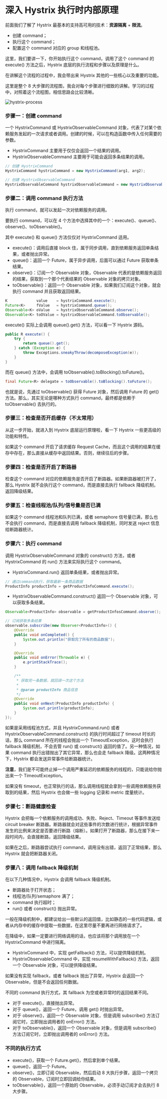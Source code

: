 # 深入 Hystrix 执行时内部原理

前面我们了解了 Hystrix 最基本的支持高可用的技术：**资源隔离** + **限流**。

-   创建 command；
-   执行这个 command；
-   配置这个 command 对应的 group 和线程池。

这里，我们要讲一下，你开始执行这个 command，调用了这个 command 的 execute() 方法之后，Hystrix 底层的执行流程和步骤以及原理是什么。

在讲解这个流程的过程中，我会带出来 Hystrix 其他的一些核心以及重要的功能。

这里是整个 8 大步骤的流程图，我会对每个步骤进行细致的讲解。学习的过程中，对照着这个流程图，相信思路会比较清晰。

![hystrix-process](./images/new-hystrix-process.jpg)

### 步骤一：创建 command

一个 HystrixCommand 或 HystrixObservableCommand 对象，代表了对某个依赖服务发起的一次请求或者调用。创建的时候，可以在构造函数中传入任何需要的参数。

-   HystrixCommand 主要用于仅仅会返回一个结果的调用。
-   HystrixObservableCommand 主要用于可能会返回多条结果的调用。

```java
// 创建 HystrixCommand
HystrixCommand hystrixCommand = new HystrixCommand(arg1, arg2);

// 创建 HystrixObservableCommand
HystrixObservableCommand hystrixObservableCommand = new HystrixObservableCommand(arg1, arg2);
```

### 步骤二：调用 command 执行方法

执行 command，就可以发起一次对依赖服务的调用。

要执行 command，可以在 4 个方法中选择其中的一个：execute()、queue()、observe()、toObservable()。

其中 execute() 和 queue() 方法仅仅对 HystrixCommand 适用。

-   execute()：调用后直接 block 住，属于同步调用，直到依赖服务返回单条结果，或者抛出异常。
-   queue()：返回一个 Future，属于异步调用，后面可以通过 Future 获取单条结果。
-   observe()：订阅一个 Observable 对象，Observable 代表的是依赖服务返回的结果，获取到一个那个代表结果的 Observable 对象的拷贝对象。
-   toObservable()：返回一个 Observable 对象，如果我们订阅这个对象，就会执行 command 并且获取返回结果。

```java
K             value    = hystrixCommand.execute();
Future<K>     fValue   = hystrixCommand.queue();
Observable<K> oValue   = hystrixObservableCommand.observe();
Observable<K> toOValue = hystrixObservableCommand.toObservable();
```

execute() 实际上会调用 queue().get() 方法，可以看一下 Hystrix 源码。

```java
public R execute() {
    try {
        return queue().get();
    } catch (Exception e) {
        throw Exceptions.sneakyThrow(decomposeException(e));
    }
}
```

而在 queue() 方法中，会调用 toObservable().toBlocking().toFuture()。

```java
final Future<R> delegate = toObservable().toBlocking().toFuture();
```

也就是说，先通过 toObservable() 获得 Future 对象，然后调用 Future 的 get() 方法。那么，其实无论是哪种方式执行 command，最终都是依赖于 toObservable() 去执行的。

### 步骤三：检查是否开启缓存（不太常用）

从这一步开始，就进入到 Hystrix 底层运行原理啦，看一下 Hystrix 一些更高级的功能和特性。

如果这个 command 开启了请求缓存 Request Cache，而且这个调用的结果在缓存中存在，那么直接从缓存中返回结果。否则，继续往后的步骤。

### 步骤四：检查是否开启了断路器

检查这个 command 对应的依赖服务是否开启了断路器。如果断路器被打开了，那么 Hystrix 就不会执行这个 command，而是直接去执行 fallback 降级机制，返回降级结果。

### 步骤五：检查线程池/队列/信号量是否已满

如果这个 command 线程池和队列已满，或者 semaphore 信号量已满，那么也不会执行 command，而是直接去调用 fallback 降级机制，同时发送 reject 信息给断路器统计。

### 步骤六：执行 command

调用 HystrixObservableCommand 对象的 construct() 方法，或者 HystrixCommand 的 run() 方法来实际执行这个 command。

-   HystrixCommand.run() 返回单条结果，或者抛出异常。

```java
// 通过command执行，获取最新一条商品数据
ProductInfo productInfo = getProductInfoCommand.execute();
```

-   HystrixObservableCommand.construct() 返回一个 Observable 对象，可以获取多条结果。

```java
Observable<ProductInfo> observable = getProductInfosCommand.observe();

// 订阅获取多条结果
observable.subscribe(new Observer<ProductInfo>() {
    @Override
    public void onCompleted() {
        System.out.println("获取完了所有的商品数据");
    }

    @Override
    public void onError(Throwable e) {
        e.printStackTrace();
    }

    /**
     * 获取完一条数据，就回调一次这个方法
     *
     * @param productInfo 商品信息
     */
    @Override
    public void onNext(ProductInfo productInfo) {
        System.out.println(productInfo);
    }
});
```

如果是采用线程池方式，并且 HystrixCommand.run() 或者 HystrixObservableCommand.construct() 的执行时间超过了 timeout 时长的话，那么 command 所在的线程会抛出一个 TimeoutException，这时会执行 fallback 降级机制，不会去管 run() 或 construct() 返回的值了。另一种情况，如果 command 执行出错抛出了其它异常，那么也会走 fallback 降级。这两种情况下，Hystrix 都会发送异常事件给断路器统计。

**注意**，我们是不可能终止掉一个调用严重延迟的依赖服务的线程的，只能说给你抛出来一个 TimeoutException。

如果没有 timeout，也正常执行的话，那么调用线程就会拿到一些调用依赖服务获取到的结果，然后 Hystrix 也会做一些 logging 记录和 metric 度量统计。

### 步骤七：断路健康检查

Hystrix 会把每一个依赖服务的调用成功、失败、Reject、Timeout 等事件发送给 circuit breaker 断路器。断路器就会对这些事件的次数进行统计，根据异常事件发生的比例来决定是否要进行断路（熔断）。如果打开了断路器，那么在接下来一段时间内，会直接断路，返回降级结果。

如果在之后，断路器尝试执行 command，调用没有出错，返回了正常结果，那么 Hystrix 就会把断路器关闭。

### 步骤八：调用 fallback 降级机制

在以下几种情况中，Hystrix 会调用 fallback 降级机制。

-   断路器处于打开状态；
-   线程池/队列/semaphore 满了；
-   command 执行超时；
-   run() 或者 construct() 抛出异常。

一般在降级机制中，都建议给出一些默认的返回值，比如静态的一些代码逻辑，或者从内存中的缓存中提取一些数据，在这里尽量不要再进行网络请求了。

在降级中，如果一定要进行网络调用的话，也应该将那个调用放在一个 HystrixCommand 中进行隔离。

-   HystrixCommand 中，实现 getFallback() 方法，可以提供降级机制。
-   HystrixObservableCommand 中，实现 resumeWithFallback() 方法，返回一个 Observable 对象，可以提供降级结果。

如果没有实现 fallback，或者 fallback 抛出了异常，Hystrix 会返回一个 Observable，但是不会返回任何数据。

不同的 command 执行方式，其 fallback 为空或者异常时的返回结果不同。

-   对于 execute()，直接抛出异常。
-   对于 queue()，返回一个 Future，调用 get() 时抛出异常。
-   对于 observe()，返回一个 Observable 对象，但是调用 subscribe() 方法订阅它时，立即抛出调用者的 onError() 方法。
-   对于 toObservable()，返回一个 Observable 对象，但是调用 subscribe() 方法订阅它时，立即抛出调用者的 onError() 方法。

### 不同的执行方式

-   execute()，获取一个 Future.get()，然后拿到单个结果。
-   queue()，返回一个 Future。
-   observe()，立即订阅 Observable，然后启动 8 大执行步骤，返回一个拷贝的 Observable，订阅时立即回调给你结果。
-   toObservable()，返回一个原始的 Observable，必须手动订阅才会去执行 8 大步骤。
